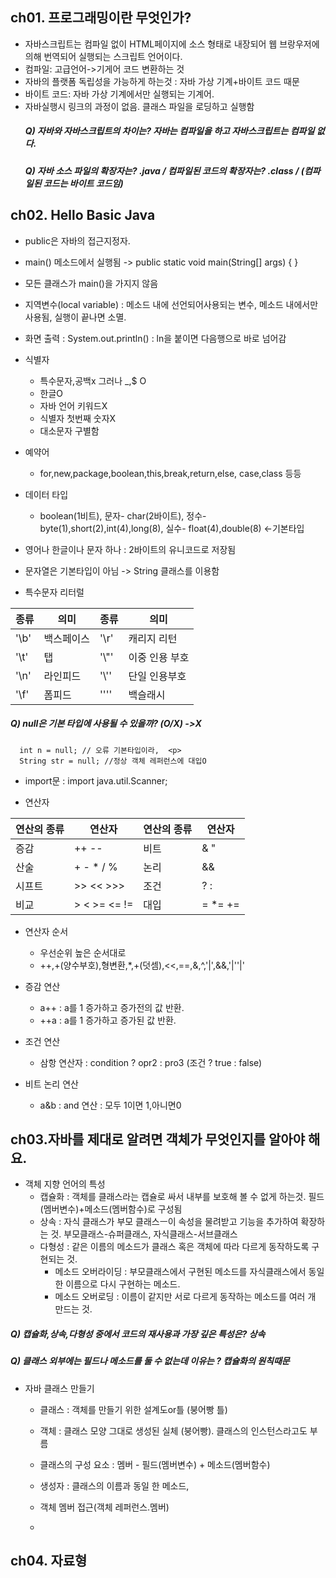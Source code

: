 ## ch01. 프로그래밍이란 무엇인가?
- 자바스크립트는 컴파일 없이 HTML페이지에 소스 형태로 내장되어 웹 브랑우저에 의해 번역되어 실행되는 스크립트 언어이다.
- 컴파일: 고급언어->기게어 코드 변환하는 것
- 자바의 플랫폼 독립성을 가능하게 하는것 : 자바 가상 기계+바이트 코드 때문
- 바이트 코드: 자바 가상 기계에서만 실행되는 기계어.
- 자바실행시 링크의 과정이 없음. 클래스 파일을 로딩하고 실행함<p>
  ##### Q) 자바와 자바스크립트의 차이는? 자바는 컴파일을 하고 자바스크립트는 컴파일 없다.
  ##### Q) 자바 소스 파일의 확장자는? .java / 컴파일된 코드의 확장자는? .class / (컴파일된 코드는 바이트 코드임) 

## ch02. Hello Basic Java
- public은 자바의 접근지정자.
- main() 메소드에서 실행됨 -> public static void main(String[] args) { }
- 모든 클래스가 main()을 가지지 않음
- 지역변수(local variable) : 메소드 내에 선언되어사용되는 변수, 메소드 내에서만 사용됨, 실행이 끝나면 소멸.
- 화면 출력 : System.out.println() : ln을 붙이면 다음행으로 바로 넘어감
- 식별자
  - 특수문자,공백x 그러나 _,$ O
  - 한글O
  - 자바 언어 키워드X
  - 식별자 첫번째 숫자X
  - 대소문자 구별함
- 예약어
  - for,new,package,boolean,this,break,return,else, case,class 등등
- 데이터 타입
  - boolean(1비트), 문자- char(2바이트), 정수- byte(1),short(2),int(4),long(8), 실수- float(4),double(8) <-기본타입
- 영어나 한글이나 문자 하나 : 2바이트의 유니코드로 저장됨
- 문자열은 기본타입이 아님 -> String 클래스를 이용함

- 특수문자 리터럴<p>

|종류|의미|종류|의미| 
|------|-------|------|---------|
|'\b'|백스페이스|'\r'|캐리지 리턴|
|'\t'|탭|'\\"'|이중 인용 부호|
|'\n'|라인피드|'\\''|단일 인용부호|
|'\f'|폼피드|'\''\'|백슬래시|


  ##### Q) null은 기본 타입에 사용될 수 있을까? (O/X) ->X <p>
      int n = null; // 오류 기본타입이라,  <p>
      String str = null; //정상 객체 레퍼런스에 대입O

- import문 : import java.util.Scanner;

- 연산자 <p>

|연산의 종류|연산자|연산의 종류|연산자|
|---------|--------|--------|----------|
|증감|++ --|비트 |& "|" ^~|
|산술|+ - * / %|논리|&& || ! ^|
|시프트|>> << >>>|조건|? :|
|비교|> < >= <= !=|대입|= *= +=|

- 연산자 순서
  - 우선순위 높은 순서대로
  - ++,+(양수부호),형변환,*,+(덧셈),<<,==,&,^,'|',&&,'|''|'
  
- 증감 연산
  - a++ : a를 1 증가하고 증가전의 값 반환.
  - ++a : a를 1 증가하고 증가된 값 반환.
- 조건 연산
  - 삼항 연산자 : condition ? opr2 : pro3  (조건 ? true : false)
- 비트 논리 연산
  - a&b : and 연산 : 모두 1이면 1,아니면0

## ch03.자바를 제대로 알려면 객체가 무엇인지를 알아야 해요.
- 객체 지향 언어의 특성
  - 캡슐화 : 객체를 클래스라는 캡슐로 싸서 내부를 보호해 볼 수 없게 하는것. 필드(멤버변수)+메소드(멤버함수)로 구성됨
  - 상속 : 자식 클래스가 부모 클래스ㅡ이 속성을 물려받고 기능을 추가하여 확장하는 것. 부모클래스-슈퍼클래스, 자식클래스-서브클래스
  - 다형성 : 같은 이름의 메소드가 클래스 혹은 객체에 따라 다르게 동작하도록 구현되는 것.
     - 메소드 오버라이딩 : 부모클래스에서 구현된 메소드를 자식클래스에서 동일한 이름으로 다시 구현하는 메소드.
     - 메소드 오버로딩 : 이름이 같지만 서로 다르게 동작하는 메소드를 여러 개 만드는 것.
 ##### Q) 캡슐화,상속,다형성 중에서 코드의 재사용과 가장 깊은 특성은? 상속
 ##### Q) 클래스 외부에는 필드나 메소드를 둘 수 없는데 이유는 ? 캡슐화의 원칙때문 <p>
 

 - 자바 클래스 만들기
   - 클래스 : 객체를 만들기 위한 설계도or틀 (붕어빵 틀)
   - 객체 : 클래스 모양 그대로 생성된 실체 (붕어빵). 클래스의 인스턴스라고도 부름
   - 클래스의 구성 요소 : 멤버 - 필드(멤버변수) + 메소드(멤버함수)
   - 생성자 : 클래스의 이름과 동일 한 메소드,
   - 객체 멤버 접근(객체 레퍼런스.멤버)
  
   - 
## ch04. 자료형

